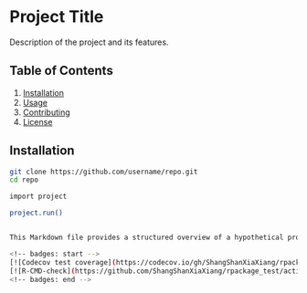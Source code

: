 # Project Title

Description of the project and its features.

## Table of Contents
1. [Installation](#installation)
2. [Usage](#usage)
3. [Contributing](#contributing)
4. [License](#license)

## Installation

```bash
git clone https://github.com/username/repo.git
cd repo

import project

project.run()


This Markdown file provides a structured overview of a hypothetical project, including sections for installation, usage, contributing, and licensing.

<!-- badges: start -->
[![Codecov test coverage](https://codecov.io/gh/ShangShanXiaXiang/rpackage_test/branch/master/graph/badge.svg)](https://app.codecov.io/gh/ShangShanXiaXiang/rpackage_test?branch=master)
[![R-CMD-check](https://github.com/ShangShanXiaXiang/rpackage_test/actions/workflows/R-CMD-check.yaml/badge.svg)](https://github.com/ShangShanXiaXiang/rpackage_test/actions/workflows/R-CMD-check.yaml)
<!-- badges: end -->

